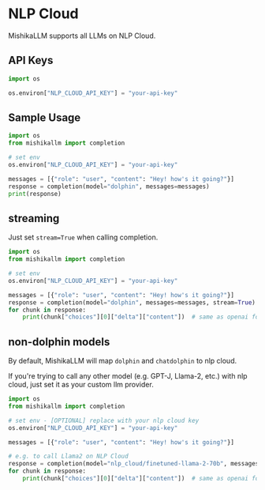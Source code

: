 # NLP Cloud

MishikaLLM supports all LLMs on NLP Cloud.

## API Keys

```python 
import os 

os.environ["NLP_CLOUD_API_KEY"] = "your-api-key"
```

## Sample Usage

```python
import os
from mishikallm import completion 

# set env
os.environ["NLP_CLOUD_API_KEY"] = "your-api-key" 

messages = [{"role": "user", "content": "Hey! how's it going?"}]
response = completion(model="dolphin", messages=messages)
print(response)
```

## streaming 
Just set `stream=True` when calling completion.

```python
import os
from mishikallm import completion 

# set env
os.environ["NLP_CLOUD_API_KEY"] = "your-api-key" 

messages = [{"role": "user", "content": "Hey! how's it going?"}]
response = completion(model="dolphin", messages=messages, stream=True)
for chunk in response:
    print(chunk["choices"][0]["delta"]["content"])  # same as openai format
```

## non-dolphin models 

By default, MishikaLLM will map `dolphin` and `chatdolphin` to nlp cloud. 

If you're trying to call any other model (e.g. GPT-J, Llama-2, etc.) with nlp cloud, just set it as your custom llm provider. 


```python
import os
from mishikallm import completion 

# set env - [OPTIONAL] replace with your nlp cloud key
os.environ["NLP_CLOUD_API_KEY"] = "your-api-key" 

messages = [{"role": "user", "content": "Hey! how's it going?"}]

# e.g. to call Llama2 on NLP Cloud
response = completion(model="nlp_cloud/finetuned-llama-2-70b", messages=messages, stream=True)
for chunk in response:
    print(chunk["choices"][0]["delta"]["content"])  # same as openai format
```
